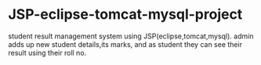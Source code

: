 # JSP-eclipse-tomcat-mysql-project
student result management system using JSP(eclipse,tomcat,mysql). admin adds up new student details,its marks, and as student they can see their result using their roll no.
